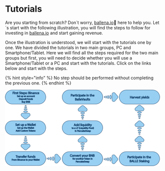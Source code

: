 # Tutorials

Are you starting from scratch? Don´t worry, [ballena.io](https://ballena.io/)🐋 here to help you. Let´s start with the following illustration, you will find the steps to follow for investing in [ballena.io](https://ballena.io/) and start gaining revenue.

Once the illustration is understood, we will start with the tutorials one by one. We have divided the tutorials in two main groups, PC and Smartphone/Tablet. Here we will find all the steps required for the two main groups but first, you will need to decide whether you will use a Smartphone/Tablet or a PC and start with the tutorials. Click on the links below and start with the steps.

{% hint style="info" %}
No step should be performed without completing the previous one.
{% endhint %}



![](../../.gitbook/assets/illustration-general.png)





